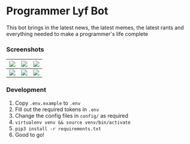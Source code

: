 # Programmer Lyf Bot

This bot brings in the latest news, the latest memes, the latest rants and everything needed to make a programmer's life complete

### Screenshots

| ![](https://i.imgur.com/lNFQ9IC.png) | ![](https://i.imgur.com/Lm26WaH.png) | ![](https://i.imgur.com/oyFpqlT.png) |
| --- | --- | --- |
| ![](https://i.imgur.com/gCLUH45.png) | ![](https://i.imgur.com/7dAxim7.png) | ![](https://i.imgur.com/THUHhyI.png) |

### Development
1. Copy `.env.example` to `.env`
2. Fill out the required tokens in `.env`
3. Change the config files in `config/` as required
4. `virtualenv venv && source venv/bin/activate`
5. `pip3 install -r requirements.txt`
4. Good to go!
